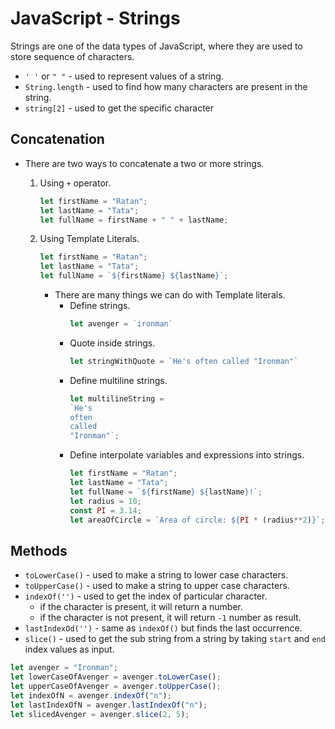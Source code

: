 # JavaScript - Strings

Strings are one of the data types of JavaScript, where they are used to store sequence of characters. 

* `' '` or `" "` - used to represent values of a string.
* `String.length` - used to find how many characters are present in the string.
* `string[2]` - used to get the specific character 

## Concatenation
* There are two ways to concatenate a two or more strings. 
    1. Using `+` operator.
        ```javascript
        let firstName = "Ratan";
        let lastName = "Tata";
        let fullName = firstName + " " + lastName;
        ```

    2. Using Template Literals.
        ```javascript
        let firstName = "Ratan";
        let lastName = "Tata";
        let fullName = `${firstName} ${lastName}`;
        ```

        * There are many things we can do with Template literals.
            * Define strings.
                ```javascript
                let avenger = `ironman`
                ```
            * Quote inside strings.
                ```javascript
                let stringWithQuote = `He's often called "Ironman"`
                ```
            * Define multiline strings.
                ```javascript
                let multilineString =
                `He's 
                often 
                called 
                "Ironman"`;
                ```
            * Define interpolate variables and expressions into strings.
                ```javascript
                let firstName = "Ratan";
                let lastName = "Tata";
                let fullName = `${firstName} ${lastName}!`;
                let radius = 10;
                const PI = 3.14;
                let areaOfCircle = `Area of circle: ${PI * (radius**2)}`;
                ```

## Methods
* `toLowerCase()` - used to make a string to lower case characters.
* `toUpperCase()` - used to make a string to upper case characters.
* `indexOf('')` - used to get the index of particular character.
    * if the character is present, it will return a number.
    * if the character is not present, it will return `-1` number as result.
* `lastIndexOd('')` - same as `indexOf()` but finds the last occurrence.
* `slice()` - used to get the sub string from a string by taking `start` and `end` index values as input.

```javascript
let avenger = "Ironman";
let lowerCaseOfAvenger = avenger.toLowerCase();
let upperCaseOfAvenger = avenger.toUpperCase();
let indexOfN = avenger.indexOf("n");
let lastIndexOfN = avenger.lastIndexOf("n");
let slicedAvenger = avenger.slice(2, 5);
```